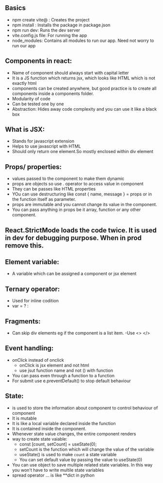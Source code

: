 ## Basics

- npm create vite@<version> : Creates the project
- npm install : Installs the package in package.json
- npm run dev: Runs the dev server
- vite.config.js file: For running the app
- node_modules: Contains all modules to run our app. Need not worry to run our app

## Components in react:

- Name of component should always start with capital letter
- It is a JS function which returns jsx, which looks like HTML which is not exactly html
- components can be created anywhere, but good practice is to create all components inside a components folder.
- Modularity of code
- Can be tested one by one
- Abstraction: Hides away code complexity and you can use it like a black box

## What is JSX:

- Stands for javascript extension
- Helps to use javascript with HTML
- Should only return one element.So mostly enclosed within div element

## Props/ properties:

- values passed to the component to make them dynamic
- props are objects so use . operator to access value in component
- They can be passes like HTML properties
- YOu can use destructuring like const { name, message } = props or in the function itself as parameter.
- props are immutable and you cannot change its value in the component.
- You can pass anything in props be it array, function or any other component.

## React.StrictMode loads the code twice. It is used in dev for debugging purpose. When in prod remove this.

## Element variable:

- A variable which can be assigned a component or jsx element

## Ternary operator:

- Used for inline codition
- var = <condition>? <True value> : <False value>

## Fragments:

- Can skip div elements eg if the component is a list item.
  -Use <> </>

## Event handling:

- onClick instead of onclick
  - onClick is jsx element and not html
  - use jsut function name and not () with function
- You can pass even through a function to a function
- For submit use e.preventDefault() to stop default behaviour

## State:

- is used to store the information about component to control behaviour of component
- It is mutable
- It is like a local variable declared inside the function
- It is contained inside the component.
- Whenever state value changes, the entire component renders
- way to create state vaiable:
  - const [count, setCount] = useState(0);
  - setCount is the function which will change the value of the variable
  - useState() is used to make `count` a state variable
  - You can set default value by passing the value to useState(0)
- You can use object to save multiple related state variables. In this way you won't have to write multile state variables
- spread operator ... is like \*\*dict in python
